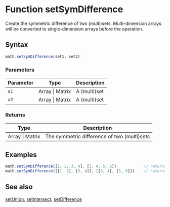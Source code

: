 <!-- Note: This file is automatically generated from source code comments. Changes made in this file will be overridden. -->
# Function setSymDifference
Create the symmetric difference of two (multi)sets.
Multi-dimension arrays will be converted to single-dimension arrays before the operation.
## Syntax
```js
math.setSymDifference(set1, set2)
```
### Parameters
Parameter | Type | Description
--------- | ---- | -----------
`a1` | Array &#124; Matrix | A (multi)set
`a2` | Array &#124; Matrix | A (multi)set
### Returns
Type | Description
---- | -----------
Array &#124; Matrix | The symmetric difference of two (multi)sets
## Examples
```js
math.setSymDifference([1, 2, 3, 4], [3, 4, 5, 6])            // returns [1, 2, 5, 6]
math.setSymDifference([[1, 2], [3, 4]], [[3, 4], [5, 6]])    // returns [1, 2, 5, 6]
```
## See also
[setUnion](setUnion.md),
[setIntersect](setIntersect.md),
[setDifference](setDifference.md)
